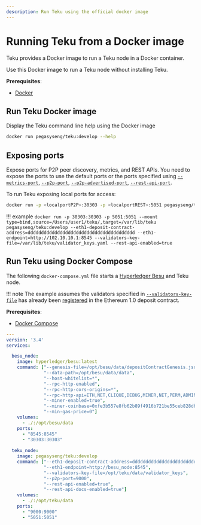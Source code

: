 ```yaml
---
description: Run Teku using the official docker image
---
```


# Running Teku from a Docker image

Teku provides a Docker image to run a Teku node in a Docker container.

Use this Docker image to run a Teku node without installing Teku.

**Prerequisites**:

* [Docker](https://docs.docker.com/install/)

## Run Teku Docker image

Display the Teku command line help using the Docker image

```bash
docker run pegasyseng/teku:develop --help
```

## Exposing ports

Expose ports for P2P peer discovery, metrics, and REST APIs. You need
to expose the ports to use the default ports or the ports specified using
[`--metrics-port`](../../Reference/CLI/CLI-Syntax.md#metrics-port),
[`--p2p-port`](../../Reference/CLI/CLI-Syntax.md#p2p-port),
[`--p2p-advertised-port`](../../Reference/CLI/CLI-Syntax.md#p2p-advertised-port),
[`--rest-api-port`](../../Reference/CLI/CLI-Syntax.md#rest-api-port).

To run Teku exposing local ports for access:

```bash
docker run -p <localportP2P>:30303 -p <localportREST>:5051 pegasyseng/teku:develop --eth1-deposit-contract-address=<contractAddress> --eth1-endpoint=<URL> --validators-key-file=<FILE> --rest-api-enabled=true
```

!!! example
    ```
    docker run -p 30303:30303 -p 5051:5051 --mount type=bind,source=/Users/user1/teku/,target=/var/lib/teku pegasyseng/teku:develop --eth1-deposit-contract-address=dddddddddddddddddddddddddddddddddddddddd --eth1-endpoint=http://102.10.10.1:8545 --validators-key-file=/var/lib/teku/validator_keys.yaml --rest-api-enabled=true
    ```

## Run Teku using Docker Compose

The following `docker-compose.yml` file starts a [Hyperledger Besu] and Teku node.  

!!! note
    The example assumes the validators specified in [`--validators-key-file`](../../Reference/CLI/CLI-Syntax.md#validators-key-file) has already been
    [registered](Register-Validators.md) in the Ethereum 1.0 deposit contract.

**Prerequisites**:

* [Docker Compose](https://docs.docker.com/compose/)

```yaml
---
version: '3.4'
services:

  besu_node:
    image: hyperledger/besu:latest
    command: ["--genesis-file=/opt/besu/data/depositContractGenesis.json",
              "--data-path=/opt/besu/data/data",
              "--host-whitelist=*",
              "--rpc-http-enabled",
              "--rpc-http-cors-origins=*",
              "--rpc-http-api=ETH,NET,CLIQUE,DEBUG,MINER,NET,PERM,ADMIN,EEA,TXPOOL,PRIV,WEB3",
              "--miner-enabled=true",
              "--miner-coinbase=0xfe3b557e8fb62b89f4916b721be55ceb828dbd73",
              "--min-gas-price=0"]
    volumes:
      - ./:/opt/besu/data
    ports:
      - "8545:8545"
      - "30303:30303"
      
  teku_node:
    image: pegasyseng/teku:develop
    command: ["--eth1-deposit-contract-address=dddddddddddddddddddddddddddddddddddddddd",
              "--eth1-endpoint=http://besu_node:8545",
              "--validators-key-file=/opt/teku/data/validator_keys",
              "--p2p-port=9000",
              "--rest-api-enabled=true",
              "--rest-api-docs-enabled=true"]
    volumes:
      - ./:/opt/teku/data
    ports:
      - "9000:9000"
      - "5051:5051"
```

<!-- Links -->
[Hyperledger Besu]: https://besu.hyperledger.org/en/stable/